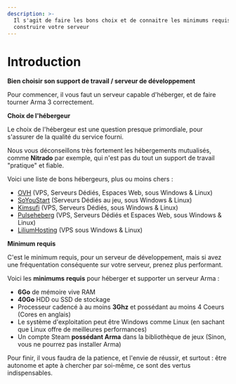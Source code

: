 ```yaml
---
description: >-
  Il s'agit de faire les bons choix et de connaitre les minimums requis pour
  construire votre serveur
---
```


# Introduction

**Bien choisir son support de travail / serveur de développement**

Pour commencer, il vous faut un serveur capable d'héberger, et de faire tourner Arma 3 correctement.

**Choix de l'hébergeur**

Le choix de l'hébergeur est une question presque primordiale, pour s'assurer de la qualité du service fourni. 

Nous vous déconseillons très fortement les hébergements mutualisés, comme **Nitrado** par exemple, qui n'est pas du tout un support de travail "pratique" et fiable.

Voici une liste de bons hébergeurs, plus ou moins chers :

* [OVH](http://ovh.com/) \(VPS, Serveurs Dédiés, Espaces Web, sous Windows & Linux\)
* [SoYouStart](https://www.soyoustart.com/fr/) \(Serveurs Dédiés au jeu, sous Windows & Linux\)
* [Kimsufi](https://www.kimsufi.com/) \(VPS, Serveurs Dédiés, sous Windows & Linux\)
* [Pulseheberg](https://www.pulseheberg.com/) \(VPS, Serveurs Dédiés et Espaces Web, sous Windows & Linux\)
* [LiliumHosting](https://liliumnetwork.fr/) \(VPS sous Windows & Linux\)

**Minimum requis**

C'est le minimum requis, pour un serveur de développement, mais si avez une fréquentation conséquente sur votre serveur, prenez plus performant.

Voici les **minimums** **requis** pour héberger et supporter un serveur Arma :

* **6Go** de mémoire vive RAM
* **40Go** HDD ou SSD de stockage
* Processeur cadencé à au moins **3Ghz** et possédant au moins 4 Coeurs \(Cores en anglais\)
* Le système d'exploitation peut être Windows comme Linux \(en sachant que Linux offre de meilleures performances\)
* Un compte Steam **possédant Arma** dans la bibliothèque de jeux \(Sinon, vous ne pourrez pas installer Arma\)

Pour finir, il vous faudra de la patience, et l'envie de réussir, et surtout : être autonome et apte à chercher par soi-même, ce sont des vertus indispensables.

